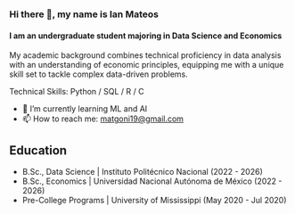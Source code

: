 ### Hi there 👋, my name is Ian Mateos
#### I am an undergraduate student majoring in Data Science and Economics
My academic background combines technical proficiency in data analysis with an understanding of economic principles, equipping me with a unique skill set to tackle complex data-driven problems.

Technical Skills: Python / SQL / R / C 

- 🌱 I’m currently learning ML and AI 
- 📫 How to reach me: matgoni19@gmail.com

## Education
- B.Sc., Data Science | Instituto Politécnico Nacional (2022 - 2026)
- B.Sc., Economics | Universidad Nacional Autónoma de México (2022 - 2026)
- Pre-College Programs | University of Mississippi (May 2020 - Jul 2020)
